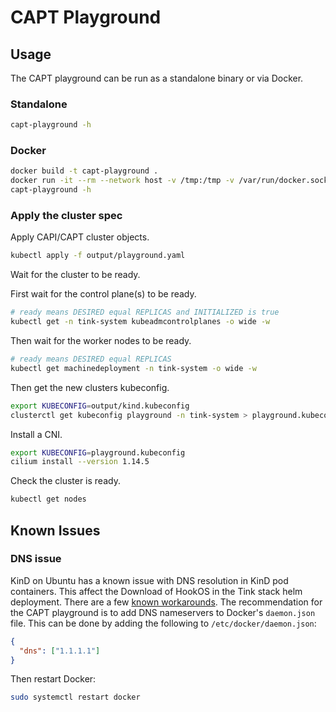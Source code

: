 # CAPT Playground

## Usage

The CAPT playground can be run as a standalone binary or via Docker.

### Standalone

```bash
capt-playground -h
```

### Docker

```bash
docker build -t capt-playground .
docker run -it --rm --network host -v /tmp:/tmp -v /var/run/docker.sock:/var/run/docker.sock -v /var/run/libvirt/libvirt-sock-ro:/var/run/libvirt/libvirt-sock-ro -v /var/run/libvirt/libvirt-sock:/var/run/libvirt/libvirt-sock --name capt-playground capt-playground
capt-playground -h
```

### Apply the cluster spec

Apply CAPI/CAPT cluster objects.

```bash
kubectl apply -f output/playground.yaml
```

Wait for the cluster to be ready.

First wait for the control plane(s) to be ready.

```bash
# ready means DESIRED equal REPLICAS and INITIALIZED is true
kubectl get -n tink-system kubeadmcontrolplanes -o wide -w
```

Then wait for the worker nodes to be ready.

```bash
# ready means DESIRED equal REPLICAS
kubectl get machinedeployment -n tink-system -o wide -w
```

Then get the new clusters kubeconfig.

```bash
export KUBECONFIG=output/kind.kubeconfig
clusterctl get kubeconfig playground -n tink-system > playground.kubeconfig 
```

Install a CNI.

```bash
export KUBECONFIG=playground.kubeconfig
cilium install --version 1.14.5
```

Check the cluster is ready.

```bash
kubectl get nodes
```

## Known Issues

### DNS issue

KinD on Ubuntu has a known issue with DNS resolution in KinD pod containers. This affect the Download of HookOS in the Tink stack helm deployment. There are a few [known workarounds](https://github.com/kubernetes-sigs/kind/issues/1594#issuecomment-629509450). The recommendation for the CAPT playground is to add DNS nameservers to Docker's `daemon.json` file. This can be done by adding the following to `/etc/docker/daemon.json`:

```json
{
  "dns": ["1.1.1.1"]
}
```

Then restart Docker:

```bash
sudo systemctl restart docker
```
